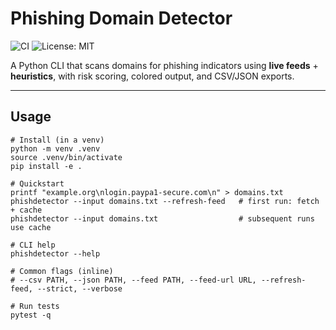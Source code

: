# Phishing Domain Detector

![CI](https://github.com/kMendez05/PhishingDomainDetector/actions/workflows/ci.yml/badge.svg)
![License: MIT](https://img.shields.io/badge/License-MIT-blue.svg)

A Python CLI that scans domains for phishing indicators using **live feeds** + **heuristics**, with risk scoring, colored output, and CSV/JSON exports.

---

## Usage

    # Install (in a venv)
    python -m venv .venv
    source .venv/bin/activate
    pip install -e .

    # Quickstart
    printf "example.org\nlogin.paypa1-secure.com\n" > domains.txt
    phishdetector --input domains.txt --refresh-feed   # first run: fetch + cache
    phishdetector --input domains.txt                  # subsequent runs use cache

    # CLI help
    phishdetector --help

    # Common flags (inline)
    # --csv PATH, --json PATH, --feed PATH, --feed-url URL, --refresh-feed, --strict, --verbose

    # Run tests
    pytest -q
